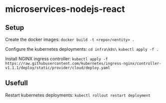 # microservices-nodejs-react
## Setup

Create the docker images:
`docker build -t <repo>/<entity> .`

Configure the kubernetes deployments:
`cd infra\k8s\`
`kubectl apply -f .`

Install NGINX ingress controller:
`kubectl apply -f https://raw.githubusercontent.com/kubernetes/ingress-nginx/controller-v1.1.1/deploy/static/provider/cloud/deploy.yaml`

## Usefull
Restart kubernetes deployments:
`kubectl rollout restart deployment`